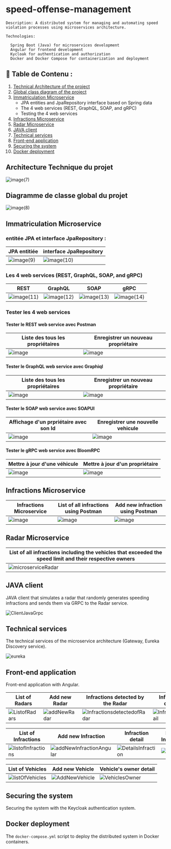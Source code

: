 # speed-offense-management


    Description: A distributed system for managing and automating speed violation processes using microservices architecture.

    Technologies:
    
      Spring Boot (Java) for microservices development
      Angular for frontend development
      Kycloak for authentication and authorization
      Docker and Docker Compose for containerization and deployment


##  :bookmark_tabs: Table de Contenu : 
1. [Technical Architecture of the project](#technical-architecture-of-the-project)
2. [Global class diagram of the project](#global-class-diagram-of-the-project)
3. [Immatriculation Microservice](#immatriculation-microservice)
    - JPA entities and JpaRepository interface based on Spring data
    - The 4 web services (REST, GraphQL, SOAP, and gRPC)
    - Testing the 4 web services
4. [Infractions Microservice](#infractions-microservice)
5. [Radar Microservice](#radar-microservice)
6. [JAVA client](#java-client)
7. [Technical services](#technical-services)
8. [Front-end application](#front-end-application)
9. [Securing the system](#securing-the-system)
10. [Docker deployment](#docker-deployment)

## Architecture Technique du projet

![image(7)](https://github.com/KhalidMHASNI/speed-offense-management/assets/82038554/f97d13f8-604c-4b09-979d-fa0a1b493be9)

## Diagramme de classe global du projet

![image(8)](https://github.com/KhalidMHASNI/speed-offense-management/assets/82038554/d92280a1-5615-4121-8058-1fc16d38ca0c)


## Immatriculation Microservice

### entitée JPA et interface JpaRepository :

| JPA entitiée | interface JpaRepository|
| --- | --- |
| ![image(9)](https://github.com/KhalidMHASNI/speed-offense-management/assets/82038554/76130f37-2106-4b6b-a20b-9b214cc8d023)| ![image(10)](https://github.com/KhalidMHASNI/speed-offense-management/assets/82038554/d95aae9a-1ba9-4018-b2ce-408f37b68cb2) |

### Les 4 web services (REST, GraphQL, SOAP, and gRPC)

| REST | GraphQL | SOAP | gRPC |
| --- | --- | --- | --- |
| ![image(11)](https://github.com/KhalidMHASNI/speed-offense-management/assets/82038554/62d3923b-006d-45f0-982f-0deabedf0716)| ![image(12)](https://github.com/KhalidMHASNI/speed-offense-management/assets/82038554/43ba853a-3544-4dad-8556-b01f572dc84c) | ![image(13)](https://github.com/KhalidMHASNI/speed-offense-management/assets/82038554/fd18dd5b-de80-40c2-a205-c6edd2cb422a) | ![image(14)](https://github.com/KhalidMHASNI/speed-offense-management/assets/82038554/c43de2c5-6456-4758-bbe1-e5a2b6192dc1) |

### Tester les 4 web services

#### Tester le REST web service avec Postman

| Liste des tous les propriétaires | Enregistrer un nouveau propriétaire |
| --- | --- |
| ![image](https://github.com/KhalidMHASNI/speed-offense-management/assets/82038554/e0d44ef4-507e-442f-b098-5e00c8e3aba4)| ![image](https://github.com/KhalidMHASNI/speed-offense-management/assets/82038554/5339d496-49a4-4b3d-9609-908b96e803fd) |

#### Tester le GraphQL web service avec Graphiql

| Liste des tous les propriétaires | Enregistrer un nouveau propriétaire |
| --- | --- |
| ![image](https://github.com/KhalidMHASNI/speed-offense-management/assets/82038554/0da66dd1-7625-4acf-8f94-dec36c0bac65) | ![image](https://github.com/KhalidMHASNI/speed-offense-management/assets/82038554/5f326942-909f-4a05-a8c0-4ae46328077d) |

#### Tester le SOAP web service avec SOAPUI

| Affichage d'un prpriétaire avec son Id | Enregistrer une nouvelle vehicule |
| --- | --- |
| ![image](https://github.com/KhalidMHASNI/speed-offense-management/assets/82038554/77db3010-b189-4004-9b0a-a1f0f25877d5) | ![image](https://github.com/KhalidMHASNI/speed-offense-management/assets/82038554/844540ea-e55f-4c41-b187-bd52eab307d6) |

#### Tester le gRPC web service avec BloomRPC

| Mettre à jour d'une véhicule | Mettre à jour d'un propriétaire |
| --- | --- |
| ![image](https://github.com/KhalidMHASNI/speed-offense-management/assets/82038554/71365f7f-0bf6-49d1-b80e-2a17036c691b) | ![image](https://github.com/KhalidMHASNI/speed-offense-management/assets/82038554/2f981a20-795b-44df-b9a0-45558919f71a) |

## Infractions Microservice

| Infractions Microservice | List of all infractions using Postman | Add new infraction using Postman |
| --- | --- | --- |
| ![image](https://github.com/KhalidMHASNI/speed-offense-management/assets/82038554/0db1b01c-7c90-4e38-9978-3afbe196e8d6) | ![image](https://github.com/KhalidMHASNI/speed-offense-management/assets/82038554/c0b81269-9b01-4d54-832a-bd2fbfc37f0c) | ![image](https://github.com/KhalidMHASNI/speed-offense-management/assets/82038554/1cbfd629-b028-4dcd-b4ca-ff7715f6d0f5) |

## Radar Microservice

| List of all infractions including the vehicles that exceeded the speed limit and their respective owners |
| --- |
| ![microserviceRadar](https://github.com/oumaimabenaboud/Speed-Infractions-Distributed-System/assets/120368654/7e6bcd05-f244-465b-b772-e470a4069b60) |

## JAVA client

JAVA client that simulates a radar that randomly generates speeding infractions and sends them via GRPC to the Radar service.

![ClientJavaGrpc](https://github.com/oumaimabenaboud/Speed-Infractions-Distributed-System/assets/120368654/217ba41e-5cb3-4c42-9cbf-29e86b466dc2)

## Technical services

The technical services of the microservice architecture (Gateway, Eureka Discovery service).

![eureka](https://github.com/oumaimabenaboud/Speed-Infractions-Distributed-System/assets/120368654/03aa1160-a0b2-4587-9323-2d730043e44a)

## Front-end application

Front-end application with Angular.

| List of Radars | Add new Radar | Infractions detected by the Radar | Infraction detail |
| --- | --- | --- | --- |
| ![ListofRadars](https://github.com/oumaimabenaboud/Speed-Infractions-Distributed-System/assets/120368654/c4f64def-e555-4517-8894-e54085ba8fc8) | ![addNewRadar](https://github.com/oumaimabenaboud/Speed-Infractions-Distributed-System/assets/120368654/55a4660b-ec63-496a-a3bf-845b9753c4e7) | ![InfractionsdetectedofRadar](https://github.com/oumaimabenaboud/Speed-Infractions-Distributed-System/assets/120368654/292aaca3-9cc3-4ae8-9c99-ce50ee7c9bb3) | ![Infractiondetail](https://github.com/oumaimabenaboud/Speed-Infractions-Distributed-System/assets/120368654/24384bda-35ca-454c-a5c8-193195c10200) |

| List of Infractions | Add new Infraction | Infraction detail | Delete Infraction |
| --- | --- | --- | --- |
| ![listofInfractions](https://github.com/oumaimabenaboud/Speed-Infractions-Distributed-System/assets/120368654/11db2002-60bb-488f-8c33-3e40137a12bb) | ![addNewInfractionAngular](https://github.com/oumaimabenaboud/Speed-Infractions-Distributed-System/assets/120368654/25609132-7331-4e93-907d-48c53f7b0e3b) | ![DetailsInfraction](https://github.com/oumaimabenaboud/Speed-Infractions-Distributed-System/assets/120368654/6204e786-eb05-48ce-9c7a-24773edd3871) | ![image](https://github.com/oumaimabenaboud/Speed-Infractions-Distributed-System/assets/120368654/d3d21335-4615-43c9-b801-202d86c5d704)


| List of Vehicles | Add new Vehicle | Vehicle's owner detail |
| --- | --- | --- |
| ![listOfVehicles](https://github.com/oumaimabenaboud/Speed-Infractions-Distributed-System/assets/120368654/e3bafea3-f226-444b-a19b-95f4ab6be27a) | ![AddNewVehicle](https://github.com/oumaimabenaboud/Speed-Infractions-Distributed-System/assets/120368654/9fb8adca-6d9d-408b-9837-5b1bbea2c657) | ![VehiclesOwner](https://github.com/oumaimabenaboud/Speed-Infractions-Distributed-System/assets/120368654/83fca0b2-ba7d-4343-8c84-1c88d3b45815) |

## Securing the system

Securing the system with the Keycloak authentication system.



## Docker deployment

The `docker-compose.yml` script to deploy the distributed system in Docker containers.

